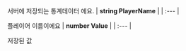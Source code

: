 
서버에 저장되는 통계데이터 에요. 
| **string PlayerName** |
| :--- |

플레이어 이름이에요 
| **number Value** |
| :--- |

저장된 값 
